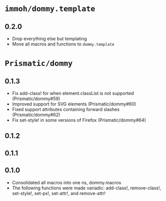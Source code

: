 # `immoh/dommy.template`

## 0.2.0

*   Drop everything else but templating
*   Move all macros and functions to `dommy.template`

# `Prismatic/dommy`

## 0.1.3

*   Fix add-class! for when element.classList is not supported (Prismatic/dommy#59)
*   Improved support for SVG elements (Prismatic/dommy#60)
*   Fixed support attributes containing forward slashes (Prismatic/dommy#62)
*   Fix set-style! in some versions of Firefox (Prismatic/dommy#64)

## 0.1.2

## 0.1.1

## 0.1.0

*   Consolidated all macros into one ns, dommy.macros
*   The following functions were made variadic: add-class!, remove-class!, set-style!, set-px!, set-attr!, and remove-attr!
